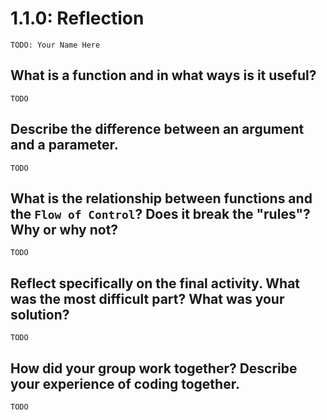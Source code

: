 # 1.1.0: Reflection

`TODO: Your Name Here`

## What is a function and in what ways is it useful?

`TODO`

## Describe the difference between an argument and a parameter.

`TODO`

## What is the relationship between functions and the `Flow of Control`? Does it break the "rules"? Why or why not?

`TODO`

## Reflect specifically on the final activity. What was the most difficult part? What was your solution?

`TODO`

## How did your group work together? Describe your experience of coding together.

`TODO`
